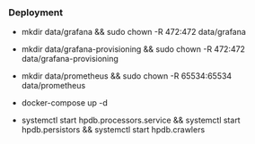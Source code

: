 ### Deployment

- mkdir data/grafana && sudo chown -R 472:472 data/grafana
- mkdir data/grafana-provisioning && sudo chown -R 472:472 data/grafana-provisioning
- mkdir data/prometheus && sudo chown -R 65534:65534 data/prometheus

- docker-compose up -d
- systemctl start hpdb.processors.service && systemctl start hpdb.persistors && systemctl start hpdb.crawlers
